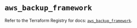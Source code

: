 # `aws_backup_framework`

Refer to the Terraform Registry for docs: [`aws_backup_framework`](https://registry.terraform.io/providers/hashicorp/aws/5.75.0/docs/resources/backup_framework).
